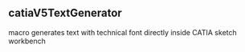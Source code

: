 ## catiaV5TextGenerator
macro generates text with technical font directly inside CATIA sketch workbench
